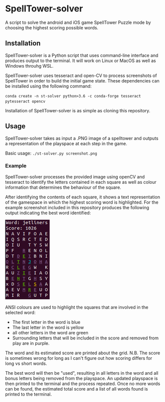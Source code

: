 # SpellTower-solver

A script to solve the android and iOS game SpellTower Puzzle mode by choosing the highest scoring possible words.

## Installation

SpellTower-solver is a Python script that uses command-line interface and produces output to the terminal. It will work on Linux or MacOS as well as Windows throuhg WSL.

SpellTower-solver uses tesseract and open-CV to process screenshots of SpellTower in order to build the initial game state. These dependencies can be installed using the following command:

`conda create -n st-solver python>3.6 -c conda-forge tesseract pytesseract opencv`

Installation of SpellTower-solver is as simple as cloning this repository.

## Usage

SpellTower-solver takes as input a .PNG image of a spelltower and outputs a representation of the playspace at each step in the game. 

Basic usage: `./st-solver.py screenshot.png`

### Example

SpellTower-solver processes the provided image using openCV and tesseract to identify the letters contained in each square as well as colour information that determines the behaviour of the square.

After identifying the contents of each square, it shows a text representation of the gamespace in which the highest scoring word is highlighted. For the example screenshot included in this repository produces the following output indicating the best word identified:

![Example_output.png!](https://github.com/Alan-Collins/SpellTower-solver/blob/main/images/Initial_output.png)

ANSI colours are used to highlight the squares that are involved in the selected word:
* The first letter in the word is blue
* The last letter in the word is yellow
* all other letters in the word are green
* Surrounding letters that will be included in the score and removed from play are in purple.

The word and its estimated score are printed about the grid. N.B. The score is sometimes wrong for long as I can't figure out how scoring differs for long vs short words.

The best word will then be "used", resulting in all letters in the word and all bonus letters being removed from the playspace. An updated playspace is then printed to the terminal and the process repeated.
Once no more words can be found, the estimated total score and a list of all words found is printed to the terminal.
